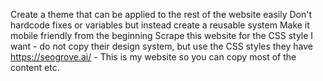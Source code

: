 Create a theme that can be applied to the rest of the website easily
Don't hardcode fixes or variables but instead create a reusable system 
Make it mobile friendly from the beginning
Scrape this website for the CSS style I want - do not copy their design system, but use the CSS styles they have https://seogrove.ai/ - This is my website so you can copy most of the content etc.